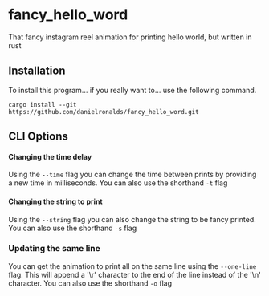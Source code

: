 # fancy_hello_word

That fancy instagram reel animation for printing hello world, but written in
rust

## Installation

To install this program... if you really want to... use the following command.

```
cargo install --git https://github.com/danielronalds/fancy_hello_word.git
```

## CLI Options

#### Changing the time delay
Using the `--time` flag you can change the time between prints by providing a
new time in milliseconds. You can also use the shorthand `-t` flag

#### Changing the string to print
Using the `--string` flag you can also change the string to be fancy printed.
You can also use the shorthand `-s` flag

### Updating the same line
You can get the animation to print all on the same line using the `--one-line`
flag. This will append a '\r' character to the end of the line instead of the
'\n' character. You can also use the shorthand `-o` flag
